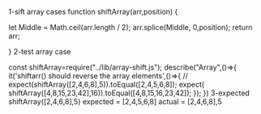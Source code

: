 1-sift array cases
function shiftArray(arr,position) {

  let Middle = Math.ceil(arr.length / 2);
    arr.splice(Middle, 0,position);
    return arr;
  
  }
  2-test array case

  const shiftArray=require("../lib/array-shift.js");
describe("Array",()=>{
it('shiftarr() should reverse the array    elements',()=>{
    // expect(shiftArray([2,4,6,8],5)).toEqual([2,4,5,6,8]);
    expect( shiftArray([4,8,15,23,42],16)).toEqual([4,8,15,16,23,42]);
});
})
3-expected 
shiftArray([2,4,6,8],5) 
 expected = [2,4,5,6,8]
    actual = [2,4,6,8],5
